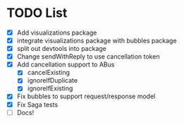 # TODO List


- [X] Add visualizations package
- [X] integrate visualizations package with bubbles package
- [X] split out devtools into package
- [X] Change sendWithReply to use cancellation token
- [X] Add cancellation support to ABus
    - [X] cancelExisting
    - [X] ignoreIfDuplicate
    - [X] ignoreIfExisting
- [X] Fix bubbles to support request/response model
- [X] Fix Saga tests
- [ ] Docs!

